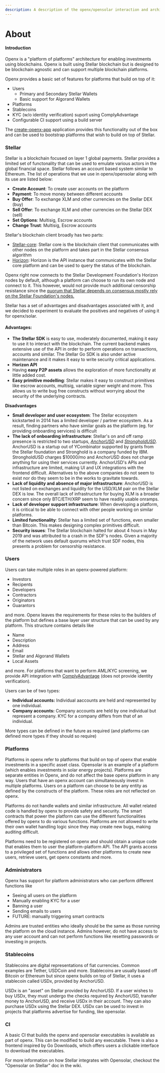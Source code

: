 ```yaml
---
description: A description of the openx/opensolar interaction and architecture
---
```


# About

#### Introduction

Openx is a "platform of platforms" architecture for enabling investments using blockchains. Openx is built using Stellar blockchain but is designed to be blockchain agnostic and can support multiple blockchain platforms.

Openx provides a basic set of features for platforms that build on top of it:

* Users
  * Primary and Secondary Stellar Wallets
  * Basic support for Algorand Wallets
* Platforms
* Stablecoins
* KYC \(w/o identity verification\) suport using ComplyAdvantage
* Configurable CI support using a build server

The [create-openx-app](https://github.com/YaleOpenLab/create-openx-app) application provides this functionality out of the box and can be used to bootstrap platforms that wish to build on top of Stellar.

### Stellar

Stellar is a blockchain focused on layer 1 global payments. Stellar provides a limited set of functonality that can be used to emulate various actors in the global financial space. Stellar follows an account based system similar to Ethereum. The list of operations that we use in openx/opensolar along with its use are listed below:

* **Create Account**: To create user accounts on the platform
* **Payment**: To move money between different accounts
* **Buy Offer**: To exchange XLM and other currencies on the Stellar DEX \(buy\)
* **Sell Offer**: To exchange XLM and other currencies on the Stellar DEX \(sell\)
* **Set Options**: Multisig, Escrow accounts
* **Change Trust**: Multisig, Escrow accounts

Stellar's blockchain client broadly has two parts:

* [Stellar-core](https://github.com/stellar/stellar-core): Stellar core is the blockchain client that communicates with other nodes on the platform and takes part in the Stellar consensus algorithm
* [Horizon](https://godoc.org/github.com/stellar/go/clients/horizon): Horizon is the API instance that communicates with the Stellar core platform and can be used to query the status of the blockchain.

Openx right now connects to the Stellar Development Foundation's Horizon nodes by default, although a platform can choose to run its own node and connect to it. This however, would not provide much additional censorship resistance since the [quorum that Stellar depends on consensus mostly rely on the Stellar Foundation's nodes.](https://godoc.org/github.com/stellar/go/clients/horizon)

Stellar has a set of advantages and disadvantages associated with it, and we decided to experiment to evaluate the positives and negatives of using it for openx/solar.

#### Advantages:

* **The Stellar SDK** is easy to use, moderately documented, making it easy to use it to interact with the blockchain. The current backend makes extensive use of the API in order to perform operations on transactions, accounts and similar. The Stellar Go SDK is also under active maintenance and it makes it easy to write security critical applications.
* **Horizon API**
* Having **easy P2P assets** allows the exploration of more functionality at little added cost.
* **Easy primitive modelling**: Stellar makes it easy to construct primitives like escrow accounts, multisig, variable signer weight and more. This allows us to write bug free constructs without worrying about the security of the underlying contracts.

**Disadvantages**

* **Small developer and user ecosystem**: The Stellar ecosystem kickstarted in 2014 has a limited developer / partner ecosystem. As a result, finding partners who have similar goals as the platform \(eg. for providing onboarding services\) is difficult
* **The lack of onboarding infrastructure**: Stellar's on and off ramp presence is restricted to two startups, [_AnchorUSD_](https://www.anchorusd.com) and [_StrongholdUSD_](https://stronghold.co). AnchorUSD is a startup out of YCombinator supported by grants from the Stellar foundation and Stronghold is a company funded by IBM. StrongholdUSD charges $10000/mo and AnchorUSD does not charge anything for using their services currently. AnchorUSD's APIs and infrastructure are limited, making UI and UX integrations with the frontend difficult. Alternatives to the above companies do not seem to exist nor do they seem to be in the works to gravitate towards.
* **Lack of liquidity and absence of major infrastructure**: AnchorUSD is not listed on exchanges and liquidity for the USD/XLM pair on the Stellar DEX is low. The overall lack of infrastructure for buying XLM is a broader concern since only BTC/ETH/XRP seem to have readily usable onramps.
* **Lack of developer support infrastructure**: When developing a platform, it is critical to be able to connect with other people working on similar platforms.
* **Limited functionality**: Stellar has a limited set of functions, even smaller than Bitcoin. This makes designing complex primitives difficult.
* **Security issues**: The Stellar blockchain halted for about 4 hours in May 2019 and was attributed to a crash in the SDF's nodes. Given a majority of the network uses default quorums which trust SDF nodes, this presents a problem for censorship resistance.

### Users

Users can take multiple roles in an openx-powered platform:

* Investors
* Recipents
* Developers
* Contractors
* Originators
* Guarantors

and more. Openx leaves the requirements for these roles to the builders of the platform but defines a base layer user structure that can be used by any platform. This structure contains details like 

* Name
* Description
* Address
* Email
* Stellar and Algorand Wallets
* Local Assets

and more. For platforms that want to perform AML/KYC screening, we provide API integration with [ComplyAdvantage](https://complyadvantage.com/) \(does not provide identity verification\).

Users can be of two types:

* **Individual accounts:** Individual aaccounts are held and represented by one individual.
* **Company accounts:** Company accounts are held by one individual but represent a company. KYC for a company differs from that of an individual.

More types can be defined in the future as required \(and platforms can defined more types if they should so require\)

### Platforms

Platforms in openx refer to platforms that build on top of openx that enable investments in a specific asset class. Opensolar is an example of a platform \(which enables investments in solar energy projects\). Platforms are separate entities in Openx, and do not affect the base openx platform in any way. Users that have an openx account can simultaneously invest in multiple platforms. Users on a platform can choose to be any entity as defined by the constructs of the platform. These roles are not reflected on openx.

Platforms do not handle wallets and similar infrastructure. All wallet related code is handled by openx to provide safety and security. The smart contracts that power the platform can use the different functionalities offered by openx to do various functions. Platforms are not allowed to write their own wallet handling logic since they may create new bugs, making auditing difficult.

Platforms need to be registered on openx and should obtain a unique code that enables them to user the platform-platform API. The API grants access to a privileged set of functions and allows other platforms to create new users, retrieve users, get openx constants and more.

### Administrators

Openx has support for platform administrators who can perform different functions like

* Seeing all users on the platform
* Manually enabling KYC for a user
* Banning a user
* Sending emails to users
* FUTURE: manually triggering smart contracts

Admins are trusted entities who ideally should be the same as those running the platform on the cloud instance. Admins however, do not have access to any user account and can not perform functions like resetting passwords or investing in projects.

### Stablecoins

Stablecoins are digital representations of fiat currencies. Common examples are Tether, USDCoin and more. Stablecoins are usually based off Bitcoin or Ethereum but since openx builds on top of Stellar, it uses a stablecoin called USDx, provided by AnchorUSD.

USDx is an "asset" on Stellar provided by AnchorUSD. If a user wishes to buy USDx, they must undergo the checks required by AnchorUSD, transfer money to AnchorUSD, and receive USDx in their account. They can also purchase USDx using the Stellar DEX. USDx can be used to invest in projects that platforms advertise for funding, like opensolar.

### CI

A basic CI that builds the openx and opensolar executables is available as part of openx. This can be modified to build any executable. There is also a frontend inspired by Go Downloads, which offers users a clickable interface to download the executables.

For more information on how Stellar integrates with Opensolar, checkout the "Opensolar on Stellar" doc in the wiki.

